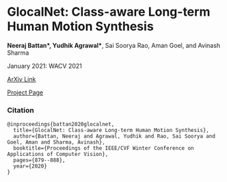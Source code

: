 # GlocalNet: Class-aware Long-term Human Motion Synthesis
<b>Neeraj Battan*, Yudhik Agrawal*</b>, Sai Soorya Rao, Aman Goel, and Avinash Sharma

January 2021: WACV 2021

[ArXiv Link](https://arxiv.org/abs/2012.10744)

[Project Page](https://saisoorya2000.github.io/GlocalNet/)

### Citation
```
@inproceedings{battan2020glocalnet,
  title={GlocalNet: Class-aware Long-term Human Motion Synthesis},
  author={Battan, Neeraj and Agrawal, Yudhik and Rao, Sai Soorya and Goel, Aman and Sharma, Avinash},
  booktitle={Proceedings of the IEEE/CVF Winter Conference on Applications of Computer Vision},
  pages={879--888},
  year={2020}
}
```
